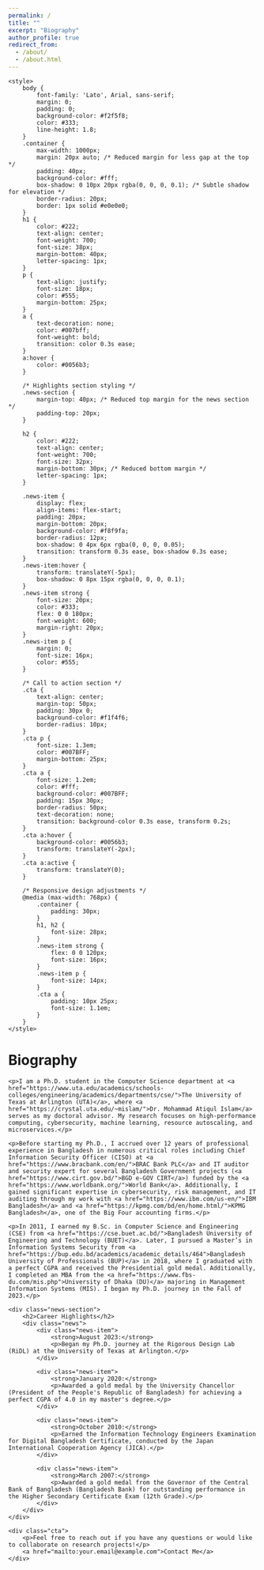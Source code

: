 ```yaml
---
permalink: /
title: ""
excerpt: "Biography"
author_profile: true
redirect_from: 
  - /about/
  - /about.html
---
```


<html lang="en">
<head>
    <meta charset="UTF-8">
    <meta name="viewport" content="width=device-width, initial-scale=1.0">
    
    <style>
        body {
            font-family: 'Lato', Arial, sans-serif;
            margin: 0;
            padding: 0;
            background-color: #f2f5f8;
            color: #333;
            line-height: 1.8;
        }
        .container {
            max-width: 1000px;
            margin: 20px auto; /* Reduced margin for less gap at the top */
            padding: 40px;
            background-color: #fff;
            box-shadow: 0 10px 20px rgba(0, 0, 0, 0.1); /* Subtle shadow for elevation */
            border-radius: 20px;
            border: 1px solid #e0e0e0;
        }
        h1 {
            color: #222;
            text-align: center;
            font-weight: 700;
            font-size: 38px;
            margin-bottom: 40px;
            letter-spacing: 1px;
        }
        p {
            text-align: justify;
            font-size: 18px;
            color: #555;
            margin-bottom: 25px;
        }
        a {
            text-decoration: none;
            color: #007bff;
            font-weight: bold;
            transition: color 0.3s ease;
        }
        a:hover {
            color: #0056b3;
        }

        /* Highlights section styling */
        .news-section {
            margin-top: 40px; /* Reduced top margin for the news section */
            padding-top: 20px;
        }

        h2 {
            color: #222;
            text-align: center;
            font-weight: 700;
            font-size: 32px;
            margin-bottom: 30px; /* Reduced bottom margin */
            letter-spacing: 1px;
        }

        .news-item {
            display: flex;
            align-items: flex-start;
            padding: 20px;
            margin-bottom: 20px;
            background-color: #f8f9fa;
            border-radius: 12px;
            box-shadow: 0 4px 6px rgba(0, 0, 0, 0.05);
            transition: transform 0.3s ease, box-shadow 0.3s ease;
        }
        .news-item:hover {
            transform: translateY(-5px);
            box-shadow: 0 8px 15px rgba(0, 0, 0, 0.1);
        }
        .news-item strong {
            font-size: 20px;
            color: #333;
            flex: 0 0 180px;
            font-weight: 600;
            margin-right: 20px;
        }
        .news-item p {
            margin: 0;
            font-size: 16px;
            color: #555;
        }

        /* Call to action section */
        .cta {
            text-align: center;
            margin-top: 50px;
            padding: 30px 0;
            background-color: #f1f4f6;
            border-radius: 10px;
        }
        .cta p {
            font-size: 1.3em;
            color: #007BFF;
            margin-bottom: 25px;
        }
        .cta a {
            font-size: 1.2em;
            color: #fff;
            background-color: #007BFF;
            padding: 15px 30px;
            border-radius: 50px;
            text-decoration: none;
            transition: background-color 0.3s ease, transform 0.2s;
        }
        .cta a:hover {
            background-color: #0056b3;
            transform: translateY(-2px);
        }
        .cta a:active {
            transform: translateY(0);
        }

        /* Responsive design adjustments */
        @media (max-width: 768px) {
            .container {
                padding: 30px;
            }
            h1, h2 {
                font-size: 28px;
            }
            .news-item strong {
                flex: 0 0 120px;
                font-size: 16px;
            }
            .news-item p {
                font-size: 14px;
            }
            .cta a {
                padding: 10px 25px;
                font-size: 1.1em;
            }
        }
    </style>
</head>
<body>

<div class="container">
    <h1>Biography</h1>

    <p>I am a Ph.D. student in the Computer Science department at <a href="https://www.uta.edu/academics/schools-colleges/engineering/academics/departments/cse/">The University of Texas at Arlington (UTA)</a>, where <a href="https://crystal.uta.edu/~mislam/">Dr. Mohammad Atiqul Islam</a> serves as my doctoral advisor. My research focuses on high-performance computing, cybersecurity, machine learning, resource autoscaling, and microservices.</p>

    <p>Before starting my Ph.D., I accrued over 12 years of professional experience in Bangladesh in numerous critical roles including Chief Information Security Officer (CISO) at <a href="https://www.bracbank.com/en/">BRAC Bank PLC</a> and IT auditor and security expert for several Bangladesh Government projects (<a href="https://www.cirt.gov.bd/">BGD e-GOV CIRT</a>) funded by the <a href="https://www.worldbank.org/">World Bank</a>. Additionally, I gained significant expertise in cybersecurity, risk management, and IT auditing through my work with <a href="https://www.ibm.com/us-en/">IBM Bangladesh</a> and <a href="https://kpmg.com/bd/en/home.html/">KPMG Bangladesh</a>, one of the Big Four accounting firms.</p>

    <p>In 2011, I earned my B.Sc. in Computer Science and Engineering (CSE) from <a href="https://cse.buet.ac.bd/">Bangladesh University of Engineering and Technology (BUET)</a>. Later, I pursued a Master’s in Information Systems Security from <a href="https://bup.edu.bd/academics/academic_details/464">Bangladesh University of Professionals (BUP)</a> in 2018, where I graduated with a perfect CGPA and received the Presidential gold medal. Additionally, I completed an MBA from the <a href="https://www.fbs-du.com/mis.php">University of Dhaka (DU)</a> majoring in Management Information Systems (MIS). I began my Ph.D. journey in the Fall of 2023.</p>

    <div class="news-section">
        <h2>Career Highlights</h2>
        <div class="news">
            <div class="news-item">
                <strong>August 2023:</strong>
                <p>Began my Ph.D. journey at the Rigorous Design Lab (RiDL) at the University of Texas at Arlington.</p>
            </div>

            <div class="news-item">
                <strong>January 2020:</strong>
                <p>Awarded a gold medal by the University Chancellor (President of the People's Republic of Bangladesh) for achieving a perfect CGPA of 4.0 in my master's degree.</p>
            </div>

            <div class="news-item">
                <strong>October 2010:</strong>
                <p>Earned the Information Technology Engineers Examination for Digital Bangladesh Certificate, conducted by the Japan International Cooperation Agency (JICA).</p>
            </div>

            <div class="news-item">
                <strong>March 2007:</strong>
                <p>Awarded a gold medal from the Governor of the Central Bank of Bangladesh (Bangladesh Bank) for outstanding performance in the Higher Secondary Certificate Exam (12th Grade).</p>
            </div>
        </div>
    </div>

    <div class="cta">
        <p>Feel free to reach out if you have any questions or would like to collaborate on research projects!</p>
        <a href="mailto:your.email@example.com">Contact Me</a>
    </div>
</div>

</body>
</html>

